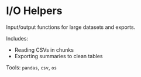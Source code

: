 # I/O Helpers

Input/output functions for large datasets and exports.

Includes:
- Reading CSVs in chunks
- Exporting summaries to clean tables

Tools: `pandas`, `csv`, `os`
